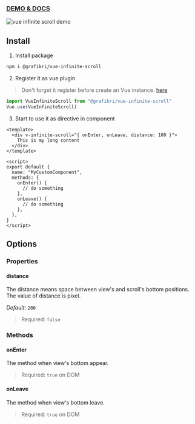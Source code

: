 ### [DEMO & DOCS](https://vue-infinite-scroll.netlify.app/)

![vue infinite scroll demo](https://media.giphy.com/media/RKBlxPP2G2orD2Udgi/giphy.gif)

## Install

1. Install package
```bash
npm i @grafikri/vue-infinite-scroll
```
2. Register it as vue plugin
> Don't forget it register before create an Vue instance. [here](https://vuejs.org/v2/guide/plugins.html#Using-a-Plugin)
```js
import VueInfiniteScroll from "@grafikri/vue-infinite-scroll"
Vue.use(VueInfiniteScroll)
```
3. Start to use it as directive in component
```vue
<template>
  <div v-infinite-scroll="{ onEnter, onLeave, distance: 100 }">
    This is my long content
  </div>
</template>

<script>
export default {
  name: "MyCustomComponent",
  methods: {
    onEnter() {
      // do something
    },
    onLeave() {
      // do something
    },
  },
}
</script>
```

## Options

### Properties

#### distance

The distance means space between view's and scroll's bottom positions. The value of distance is pixel.

_Default:_ `200`

> Required: `false`

### Methods

#### onEnter

The method when view's bottom appear.

> Required: `true` on DOM

#### onLeave

The method when view's bottom leave.

> Required: `true` on DOM
